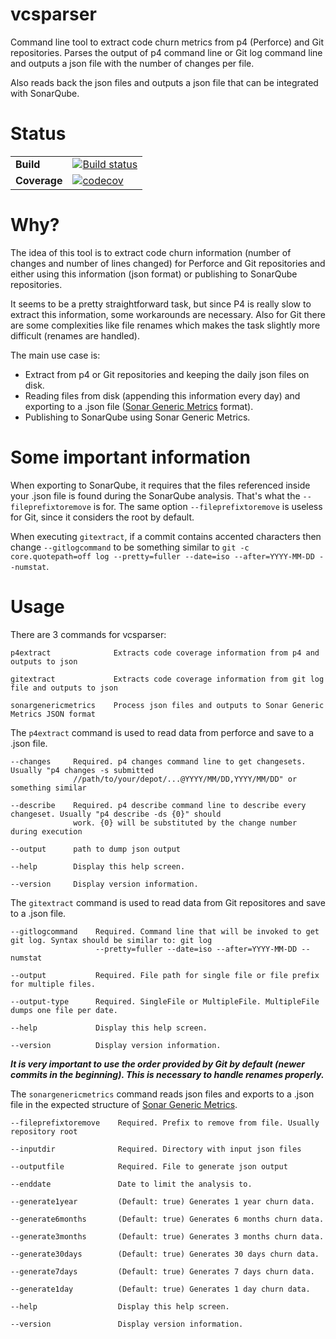 # vcsparser

Command line tool to extract code churn metrics from p4 (Perforce) and Git repositories. Parses the output of p4 command line or Git log command line and outputs a json file with the number of changes per file.

Also reads back the json files and outputs a json file that can be integrated with SonarQube.


# Status

| | |
| --- | --- |
| **Build** | [![Build status](https://img.shields.io/appveyor/ci/ericlemes/vcsparser.svg)](https://ci.appveyor.com/project/ericlemes/vcsparser) |
| **Coverage** | [![codecov](https://codecov.io/gh/ericlemes/vcsparser/branch/master/graph/badge.svg)](https://codecov.io/gh/ericlemes/vcsparser) |


# Why?

The idea of this tool is to extract code churn information (number of changes and number of lines changed) for Perforce and Git repositories and either using this information (json format) or publishing to SonarQube repositories.

It seems to be a pretty straightforward task, but since P4 is really slow to extract this information, some workarounds are necessary. Also for Git there are some complexities like file renames which makes the task slightly more difficult (renames are handled).
 
The main use case is:

- Extract from p4 or Git repositories and keeping the daily json files on disk.
- Reading files from disk (appending this information every day) and exporting to a .json file ([Sonar Generic Metrics](https://github.com/ericlemes/sonar-generic-metrics) format).
- Publishing to SonarQube using Sonar Generic Metrics.


# Some important information

When exporting to SonarQube, it requires that the files referenced inside your .json file is found during the SonarQube analysis. That's what the `--fileprefixtoremove` is for. The same option `--fileprefixtoremove` is useless for Git, since it considers the root by default.

When executing `gitextract`, if a commit contains accented characters then change `--gitlogcommand` to be something similar to `git -c core.quotepath=off log --pretty=fuller --date=iso --after=YYYY-MM-DD --numstat`.


# Usage

There are 3 commands for vcsparser:

```
p4extract              Extracts code coverage information from p4 and outputs to json

gitextract             Extracts code coverage information from git log file and outputs to json

sonargenericmetrics    Process json files and outputs to Sonar Generic Metrics JSON format
```

The `p4extract` command is used to read data from perforce and save to a .json file.

```
--changes     Required. p4 changes command line to get changesets. Usually "p4 changes -s submitted
              //path/to/your/depot/...@YYYY/MM/DD,YYYY/MM/DD" or something similar
  
--describe    Required. p4 describe command line to describe every changeset. Usually "p4 describe -ds {0}" should
              work. {0} will be substituted by the change number during execution
  
--output      path to dump json output
  
--help        Display this help screen.
  
--version     Display version information.
```

The `gitextract` command is used to read data from Git repositores and save to a .json file.

```
--gitlogcommand    Required. Command line that will be invoked to get git log. Syntax should be similar to: git log
                   --pretty=fuller --date=iso --after=YYYY-MM-DD --numstat

--output           Required. File path for single file or file prefix for multiple files.

--output-type      Required. SingleFile or MultipleFile. MultipleFile dumps one file per date.

--help             Display this help screen.

--version          Display version information.
```

***It is very important to use the order provided by Git by default (newer commits in the beginning). This is necessary to handle renames properly.***

The `sonargenericmetrics` command reads json files and exports to a .json file in the expected structure of [Sonar Generic Metrics](https://github.com/ericlemes/sonar-generic-metrics).

```
--fileprefixtoremove    Required. Prefix to remove from file. Usually repository root

--inputdir              Required. Directory with input json files

--outputfile            Required. File to generate json output

--enddate               Date to limit the analysis to.

--generate1year         (Default: true) Generates 1 year churn data.

--generate6months       (Default: true) Generates 6 months churn data.

--generate3months       (Default: true) Generates 3 months churn data.

--generate30days        (Default: true) Generates 30 days churn data.

--generate7days         (Default: true) Generates 7 days churn data.

--generate1day          (Default: true) Generates 1 day churn data.

--help                  Display this help screen.

--version               Display version information.
```
